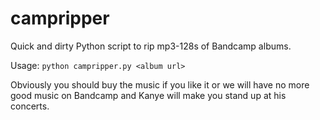 campripper
==========

Quick and dirty Python script to rip mp3-128s of Bandcamp albums.

Usage: `python campripper.py <album url>`

Obviously you should buy the music if you like it or we will have no more good music on Bandcamp and Kanye will make you stand up at his concerts.

